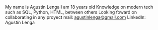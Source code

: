 My name is Agustin Lenga
I am 18 years old
Knowledge on modern tech such as SQL, Python, HTML, between others
Looking foward on collaborating in any proyect
mail: agustinlenga@gmail.com
LinkedIn: Agustín Lenga
